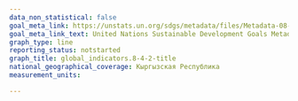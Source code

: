 ```yaml
---
data_non_statistical: false
goal_meta_link: https://unstats.un.org/sdgs/metadata/files/Metadata-08-04-02.pdf
goal_meta_link_text: United Nations Sustainable Development Goals Metadata (PDF 58.7 KB)
graph_type: line
reporting_status: notstarted
graph_title: global_indicators.8-4-2-title
national_geographical_coverage: Кыргызская Республика
measurement_units: 

---
```

